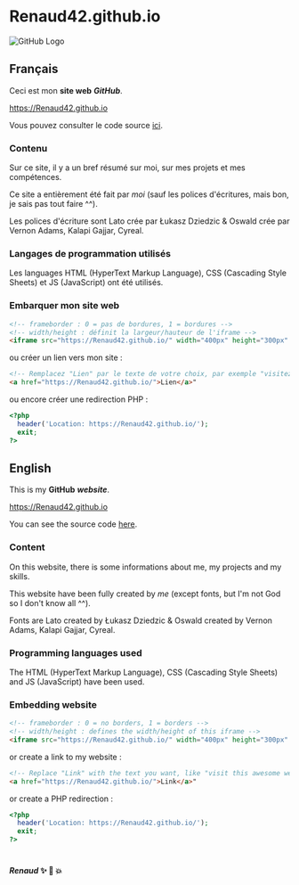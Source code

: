# Renaud42.github.io

![GitHub Logo](https://avatars0.githubusercontent.com/u/28383784?s=115&v=4)

## Français

Ceci est mon **site web** ***GitHub***.

https://Renaud42.github.io

Vous pouvez consulter le code source [ici](https://github.com/Renaud42/Renaud42.github.io).

### Contenu

Sur ce site, il y a un bref résumé sur moi, sur mes projets et mes compétences.

Ce site a entièrement été fait par *moi* (sauf les polices d'écritures, mais bon, je sais pas tout faire ^^).

Les polices d'écriture sont Lato crée par Łukasz Dziedzic & Oswald crée par Vernon Adams, Kalapi Gajjar, Cyreal.

### Langages de programmation utilisés

Les languages HTML (HyperText Markup Language), CSS (Cascading Style Sheets) et JS (JavaScript) ont été utilisés.


### Embarquer mon site web

```html
<!-- frameborder : 0 = pas de bordures, 1 = bordures -->
<!-- width/height : définit la largeur/hauteur de l'iframe -->
<iframe src="https://Renaud42.github.io/" width="400px" height="300px" frameborder="0" />
```

ou créer un lien vers mon site :
```html
<!-- Remplacez "Lien" par le texte de votre choix, par exemple "visitez ce site incroyable svp" -->
<a href="https://Renaud42.github.io/">Lien</a>"
```

ou encore créer une redirection PHP :
```php
<?php
  header('Location: https://Renaud42.github.io/');
  exit;
?>
```


## English

This is my **GitHub** ***website***.

https://Renaud42.github.io

You can see the source code [here](https://github.com/Renaud42/Renaud42.github.io).

### Content

On this website, there is some informations about me, my projects and my skills.

This website have been fully created by *me* (except fonts, but I'm not God so I don't know all ^^).

Fonts are Lato created by Łukasz Dziedzic & Oswald created by Vernon Adams, Kalapi Gajjar, Cyreal.

### Programming languages used

The HTML (HyperText Markup Language), CSS (Cascading Style Sheets) and JS (JavaScript) have been used.


### Embedding website

```html
<!-- frameborder : 0 = no borders, 1 = borders -->
<!-- width/height : defines the width/height of this iframe -->
<iframe src="https://Renaud42.github.io/" width="400px" height="300px" frameborder="0" />
```

or create a link to my website :
```html
<!-- Replace "Link" with the text you want, like "visit this awesome website plz" -->
<a href="https://Renaud42.github.io/">Link</a>"
```

or create a PHP redirection :
```php
<?php
  header('Location: https://Renaud42.github.io/');
  exit;
?>
```

#


####                              *Renaud* :sparkles: :camel: :boom:
